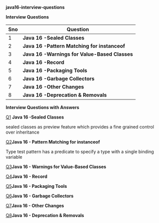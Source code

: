 **java16-interview-questions**

**Interview Questions**

| Sno | Question                                                 | 
|-----|----------------------------------------------------------| 
|   1 |  **Java 16 -Sealed Classes**                             | 
|   2 |  **Java 16 -Pattern Matching for instanceof**            |
|   3 |  **Java 16 -Warnings for Value-Based Classes**           |
|   4 |  **Java 16 -Record**                                     |
|   5 |  **Java 16 -Packaging Tools**                            |
|   6 |  **Java 16 -Garbage Collectors**                         |
|   7 |  **Java 16 -Other Changes**                              |
|   8 |  **Java 16 -Deprecation & Removals**                     | 


**Interview Questions with Answers**

[Q1](https://github.com/mprashanth2028/java16-interview-questions?tab=readme-ov-file#Q1) **Java 16 -Sealed Classes**

sealed classes as preview feature which provides a fine grained control over inheritance

[Q2](https://github.com/mprashanth2028/java16-interview-questions?tab=readme-ov-file#Q2)**Java 16 - Pattern Matching for instanceof**

Type test pattern has a predicate to specify a type with a single binding variable

[Q3](https://github.com/mprashanth2028/java16-interview-questions?tab=readme-ov-file#Q3)**Java 16 - Warnings for Value-Based Classes**

[Q4](https://github.com/mprashanth2028/java16-interview-questions?tab=readme-ov-file#Q4)**Java 16 - Record**

[Q5](https://github.com/mprashanth2028/java16-interview-questions?tab=readme-ov-file#Q5)**Java 16 - Packaging Tools**

[Q6](https://github.com/mprashanth2028/java16-interview-questions?tab=readme-ov-file#Q6)**Java 16 - Garbage Collectors**

[Q7](https://github.com/mprashanth2028/java16-interview-questions?tab=readme-ov-file#Q7)**Java 16 - Other Changes**

[Q8](https://github.com/mprashanth2028/java16-interview-questions?tab=readme-ov-file#Q8)**Java 16 - Deprecation & Removals**

